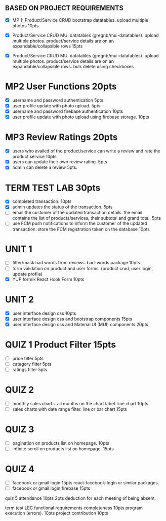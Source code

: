 ## BASED ON PROJECT REQUIREMENTS

- [x]   MP 1: Product/Service CRUD bootstrap datatables. upload multiple photos 10pts

- [x]   Product/Service CRUD MUI datatables (gregnb/mui-datatables). upload multiple photos. product/service details are on an expandable/collapsible rows 15pts 

- [x]   Product/Service CRUD MUI datatables (gregnb/mui-datatables). upload multiple photos. product/service details are on an expandable/collapsible rows. bulk delete using checkboxes

# MP2 User Functions 20pts

- [x] username and password authentication 5pts 
- [x] user profile update with photo upload. 5pts 
- [x] username and password firebase authentication 10pts
- [x] user profile update with photo upload using firebase storage. 10pts

# MP3 Review Ratings 20pts

- [x] users who availed of the product/service can write a review and rate the product service 10pts
- [x] users can update their own review rating. 5pts
- [x] admin can delete a review 5pts. 

# TERM TEST LAB 30pts

- [x] completed transaction. 10pts
- [x] admin updates the status of the transaction. 5pts 
- [ ] email the customer of the updated transaction details. the email contains the list of products/services, their subtotal and grand total. 5pts
- [ ] use FCM push notifications to inform the customer of the updated transaction. store the FCM registration token on the database 10pts

# UNIT 1

- [ ] filter/mask bad words from reviews. bad-words package 10pts
- [ ] form validation on product and user forms. (product crud, user login, update profile) 
- [x] YUP formik React Hook Form 10pts

# UNIT 2

- [x] user interface design css 10pts
- [x] user interface design css and bootstrap components 15pts
- [x] user interface design css and Material UI (MUI) components 20pts

# QUIZ 1 Product Filter 15pts

- [ ] price filter 5pts
- [ ] category filter 5pts 
- [ ] ratings filter 5pts

# QUIZ 2 

- [ ] monthly sales charts. all months on the chart label. line chart 10pts 
- [ ] sales charts with date range filter.  line or bar chart 15pts

# QUIZ 3

- [ ] pagination on products list on homepage. 10pts
- [ ] infinite scroll on products list on homepage. 15pts

# QUIZ 4

- [ ] facebook or gmail login 15pts react-facebook-login or similar packages.
- [ ] facebook or gmail login firebase 15pts

quiz 5 attendance 10pts
2pts deduction for each meeting of being absent.

term test LEC
functional requirements completeness 10pts
program execution (errors).  10pts
project contribution 10pts